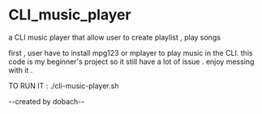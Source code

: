 # CLI_music_player
a CLI music player that allow user to create playlist , play songs

first , user have to install mpg123 or mplayer to play music in the CLI.
this code is my beginner's project so it still have a lot of issue .
enjoy messing with it . 

TO RUN IT :  ./cli-music-player.sh

--created by dobach--
